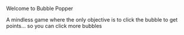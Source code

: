 Welcome to Bubble Popper

A mindless game where the only objective is to click the bubble to get points... so you can click more bubbles